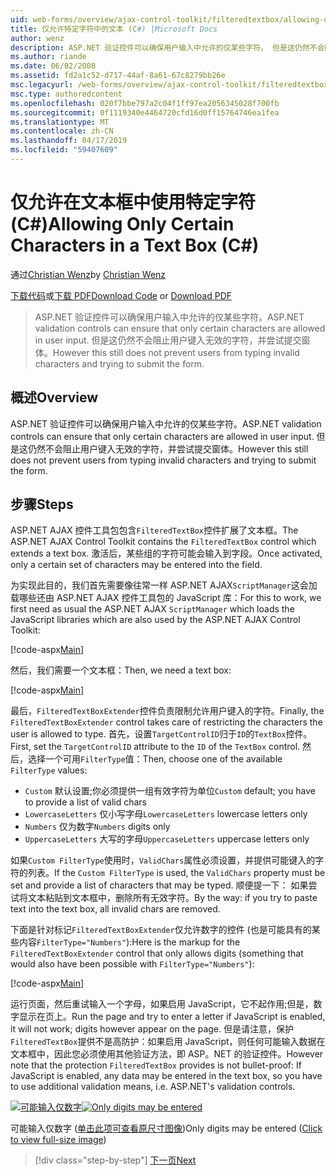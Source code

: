 ```yaml
---
uid: web-forms/overview/ajax-control-toolkit/filteredtextbox/allowing-only-certain-characters-in-a-text-box-cs
title: 仅允许特定字符中的文本 (C#) |Microsoft Docs
author: wenz
description: ASP.NET 验证控件可以确保用户输入中允许的仅某些字符。 但是这仍然不会阻止用户根据键入的无效...
ms.author: riande
ms.date: 06/02/2008
ms.assetid: fd2a1c52-d717-44af-8a61-67c8279bb26e
msc.legacyurl: /web-forms/overview/ajax-control-toolkit/filteredtextbox/allowing-only-certain-characters-in-a-text-box-cs
msc.type: authoredcontent
ms.openlocfilehash: 020f7bbe797a2c04f1ff97ea2056345028f700fb
ms.sourcegitcommit: 0f1119340e4464720cfd16d0ff15764746ea1fea
ms.translationtype: MT
ms.contentlocale: zh-CN
ms.lasthandoff: 04/17/2019
ms.locfileid: "59407609"
---
```

# <a name="allowing-only-certain-characters-in-a-text-box-c"></a><span data-ttu-id="a5221-104">仅允许在文本框中使用特定字符 (C#)</span><span class="sxs-lookup"><span data-stu-id="a5221-104">Allowing Only Certain Characters in a Text Box (C#)</span></span>

<span data-ttu-id="a5221-105">通过[Christian Wenz](https://github.com/wenz)</span><span class="sxs-lookup"><span data-stu-id="a5221-105">by [Christian Wenz](https://github.com/wenz)</span></span>

<span data-ttu-id="a5221-106">[下载代码](http://download.microsoft.com/download/4/c/2/4c2def7a-0d23-4055-91f9-1f18504167d7/FilteredTextBox0.cs.zip)或[下载 PDF](http://download.microsoft.com/download/b/6/a/b6ae89ee-df69-4c87-9bfb-ad1eb2b23373/filteredtextbox0CS.pdf)</span><span class="sxs-lookup"><span data-stu-id="a5221-106">[Download Code](http://download.microsoft.com/download/4/c/2/4c2def7a-0d23-4055-91f9-1f18504167d7/FilteredTextBox0.cs.zip) or [Download PDF](http://download.microsoft.com/download/b/6/a/b6ae89ee-df69-4c87-9bfb-ad1eb2b23373/filteredtextbox0CS.pdf)</span></span>

> <span data-ttu-id="a5221-107">ASP.NET 验证控件可以确保用户输入中允许的仅某些字符。</span><span class="sxs-lookup"><span data-stu-id="a5221-107">ASP.NET validation controls can ensure that only certain characters are allowed in user input.</span></span> <span data-ttu-id="a5221-108">但是这仍然不会阻止用户键入无效的字符，并尝试提交窗体。</span><span class="sxs-lookup"><span data-stu-id="a5221-108">However this still does not prevent users from typing invalid characters and trying to submit the form.</span></span>


## <a name="overview"></a><span data-ttu-id="a5221-109">概述</span><span class="sxs-lookup"><span data-stu-id="a5221-109">Overview</span></span>

<span data-ttu-id="a5221-110">ASP.NET 验证控件可以确保用户输入中允许的仅某些字符。</span><span class="sxs-lookup"><span data-stu-id="a5221-110">ASP.NET validation controls can ensure that only certain characters are allowed in user input.</span></span> <span data-ttu-id="a5221-111">但是这仍然不会阻止用户键入无效的字符，并尝试提交窗体。</span><span class="sxs-lookup"><span data-stu-id="a5221-111">However this still does not prevent users from typing invalid characters and trying to submit the form.</span></span>

## <a name="steps"></a><span data-ttu-id="a5221-112">步骤</span><span class="sxs-lookup"><span data-stu-id="a5221-112">Steps</span></span>

<span data-ttu-id="a5221-113">ASP.NET AJAX 控件工具包包含`FilteredTextBox`控件扩展了文本框。</span><span class="sxs-lookup"><span data-stu-id="a5221-113">The ASP.NET AJAX Control Toolkit contains the `FilteredTextBox` control which extends a text box.</span></span> <span data-ttu-id="a5221-114">激活后，某些组的字符可能会输入到字段。</span><span class="sxs-lookup"><span data-stu-id="a5221-114">Once activated, only a certain set of characters may be entered into the field.</span></span>

<span data-ttu-id="a5221-115">为实现此目的，我们首先需要像往常一样 ASP.NET AJAX`ScriptManager`这会加载哪些还由 ASP.NET AJAX 控件工具包的 JavaScript 库：</span><span class="sxs-lookup"><span data-stu-id="a5221-115">For this to work, we first need as usual the ASP.NET AJAX `ScriptManager` which loads the JavaScript libraries which are also used by the ASP.NET AJAX Control Toolkit:</span></span>

[!code-aspx[Main](allowing-only-certain-characters-in-a-text-box-cs/samples/sample1.aspx)]

<span data-ttu-id="a5221-116">然后，我们需要一个文本框：</span><span class="sxs-lookup"><span data-stu-id="a5221-116">Then, we need a text box:</span></span>

[!code-aspx[Main](allowing-only-certain-characters-in-a-text-box-cs/samples/sample2.aspx)]

<span data-ttu-id="a5221-117">最后，`FilteredTextBoxExtender`控件负责限制允许用户键入的字符。</span><span class="sxs-lookup"><span data-stu-id="a5221-117">Finally, the `FilteredTextBoxExtender` control takes care of restricting the characters the user is allowed to type.</span></span> <span data-ttu-id="a5221-118">首先，设置`TargetControlID`归于`ID`的`TextBox`控件。</span><span class="sxs-lookup"><span data-stu-id="a5221-118">First, set the `TargetControlID` attribute to the `ID` of the `TextBox` control.</span></span> <span data-ttu-id="a5221-119">然后，选择一个可用`FilterType`值：</span><span class="sxs-lookup"><span data-stu-id="a5221-119">Then, choose one of the available `FilterType` values:</span></span>

- <span data-ttu-id="a5221-120">`Custom` 默认设置;你必须提供一组有效字符为单位</span><span class="sxs-lookup"><span data-stu-id="a5221-120">`Custom` default; you have to provide a list of valid chars</span></span>
- <span data-ttu-id="a5221-121">`LowercaseLetters` 仅小写字母</span><span class="sxs-lookup"><span data-stu-id="a5221-121">`LowercaseLetters` lowercase letters only</span></span>
- <span data-ttu-id="a5221-122">`Numbers` 仅为数字</span><span class="sxs-lookup"><span data-stu-id="a5221-122">`Numbers` digits only</span></span>
- <span data-ttu-id="a5221-123">`UppercaseLetters` 大写的字母</span><span class="sxs-lookup"><span data-stu-id="a5221-123">`UppercaseLetters` uppercase letters only</span></span>

<span data-ttu-id="a5221-124">如果`Custom FilterType`使用时，`ValidChars`属性必须设置，并提供可能键入的字符的列表。</span><span class="sxs-lookup"><span data-stu-id="a5221-124">If the `Custom FilterType` is used, the `ValidChars` property must be set and provide a list of characters that may be typed.</span></span> <span data-ttu-id="a5221-125">顺便提一下： 如果尝试将文本粘贴到文本框中，删除所有无效字符。</span><span class="sxs-lookup"><span data-stu-id="a5221-125">By the way: if you try to paste text into the text box, all invalid chars are removed.</span></span>

<span data-ttu-id="a5221-126">下面是针对标记`FilteredTextBoxExtender`仅允许数字的控件 (也是可能具有的某些内容`FilterType="Numbers"`):</span><span class="sxs-lookup"><span data-stu-id="a5221-126">Here is the markup for the `FilteredTextBoxExtender` control that only allows digits (something that would also have been possible with `FilterType="Numbers"`):</span></span>

[!code-aspx[Main](allowing-only-certain-characters-in-a-text-box-cs/samples/sample3.aspx)]

<span data-ttu-id="a5221-127">运行页面，然后重试输入一个字母，如果启用 JavaScript，它不起作用;但是，数字显示在页上。</span><span class="sxs-lookup"><span data-stu-id="a5221-127">Run the page and try to enter a letter if JavaScript is enabled, it will not work; digits however appear on the page.</span></span> <span data-ttu-id="a5221-128">但是请注意，保护`FilteredTextBox`提供不是高防护：如果启用 JavaScript，则任何可能输入数据在文本框中，因此您必须使用其他验证方法，即 ASP。NET 的验证控件。</span><span class="sxs-lookup"><span data-stu-id="a5221-128">However note that the protection `FilteredTextBox` provides is not bullet-proof: If JavaScript is enabled, any data may be entered in the text box, so you have to use additional validation means, i.e. ASP.NET's validation controls.</span></span>


<span data-ttu-id="a5221-129">[![可能输入仅数字](allowing-only-certain-characters-in-a-text-box-cs/_static/image2.png)](allowing-only-certain-characters-in-a-text-box-cs/_static/image1.png)</span><span class="sxs-lookup"><span data-stu-id="a5221-129">[![Only digits may be entered](allowing-only-certain-characters-in-a-text-box-cs/_static/image2.png)](allowing-only-certain-characters-in-a-text-box-cs/_static/image1.png)</span></span>

<span data-ttu-id="a5221-130">可能输入仅数字 ([单击此项可查看原尺寸图像](allowing-only-certain-characters-in-a-text-box-cs/_static/image3.png))</span><span class="sxs-lookup"><span data-stu-id="a5221-130">Only digits may be entered ([Click to view full-size image](allowing-only-certain-characters-in-a-text-box-cs/_static/image3.png))</span></span>

> [!div class="step-by-step"]
> [<span data-ttu-id="a5221-131">下一页</span><span class="sxs-lookup"><span data-stu-id="a5221-131">Next</span></span>](allowing-only-certain-characters-in-a-text-box-vb.md)
